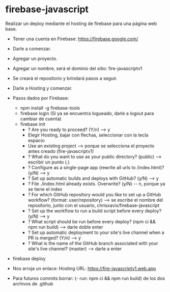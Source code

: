 # firebase-javascript
Realizar un deploy mediante el hosting de firebase para una página web base.

* Tener una cuenta en Firebase: https://firebase.google.com/
* Darle a comenzar.
* Agregar un proyecto.
* Agregar un nombre, será el dominio del sitio: fire-javascriptv1
* Se creará el repositorio y brindará pasos a seguir.
* Darle a Hosting y comenzar.

* Pasos dados por Firebase:
    * npm install -g firebase-tools
    * firebase login (Si ya se encuentra logueado, darle a logout para cambiar de cuenta)
    * firebase init
        * ? Are you ready to proceed? (Y/n) --> y
        * Elegir Hosting, bajar con flechas, seleccionar con la tecla espacio
        * Use an existing project --> porque se selecciona el proyecto antes creado (fire-javascriptv1)
        * ? What do you want to use as your public directory? (public) --> escribir un punto (.)
        * ? Configure as a single-page app (rewrite all urls to /index.html)? (y/N) --> y
        * ? Set up automatic builds and deploys with GitHub? (y/N) --> y
        * ? File ./index.html already exists. Overwrite? (y/N) -- n, porque ya se tiene el index
        * ? For which GitHub repository would you like to set up a GitHub workflow? (format: user/repository) --> se escribe el nombre del repositorio, junto con el usuario, chrisxavix/firebase-javascript
        * ? Set up the workflow to run a build script before every deploy? (y/N) --> y
        * ? What script should be run before every deploy? (npm ci && npm run build) --> darle doble enter
        * ? Set up automatic deployment to your site's live channel when a PR is merged? (Y/n) --> y
        * ? What is the name of the GitHub branch associated with your site's live channel? (master) --> darle a enter

* firebase deploy

* Nos arroja un enlace: Hosting URL: https://fire-javascriptv1.web.app

* Para futuros commits borrar: (- run: npm ci && npm run build) de los dos archivos de .github